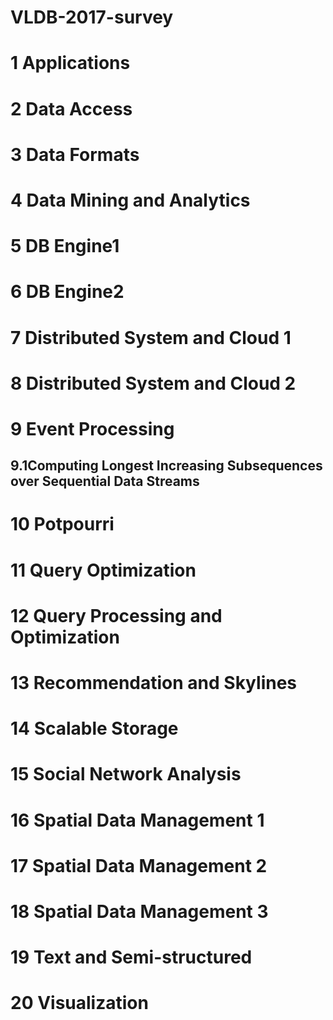 # VLDB-2017-survey

# 1 Applications

# 2 Data Access

# 3 Data Formats

# 4 Data Mining and Analytics

# 5 DB Engine1

# 6 DB Engine2

# 7 Distributed System and Cloud 1

# 8 Distributed System and Cloud 2

# 9 Event Processing

## 9.1Computing Longest Increasing Subsequences over Sequential Data Streams

# 10 Potpourri

# 11 Query Optimization

# 12 Query Processing and Optimization

# 13 Recommendation and Skylines

# 14 Scalable Storage

# 15 Social Network Analysis

# 16 Spatial Data Management 1

# 17 Spatial Data Management 2

# 18 Spatial Data Management 3

# 19 Text and Semi-structured

# 20 Visualization

